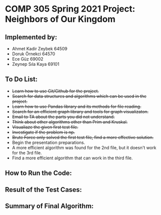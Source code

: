 # COMP 305 Spring 2021 Project: Neighbors of Our Kingdom


## Implemented by:
* Ahmet Kadir Zeybek 64509
* Doruk Örnekci      64570
* Ece Güz            69002
* Zeynep Sıla Kaya   69101

## To Do List:
* ~~Learn how to use Git/Github for the project.~~
* ~~Search for data structures and algorithms which can be used in the project.~~
* ~~Learn how to use Pandas library and its methods for file reading.~~
* ~~Search for an efficient graph library and tools for graph visualizaton.~~
* ~~Email to TA about the parts you did not understand.~~
* ~~Think about other algorithms other than Prim and Kruskal.~~
* ~~Visualiaze the given first test file.~~ 
* ~~Investigate if the problem is np.~~ 
* ~~Brute Force only solved the first test file, find a more effective solution.~~
* Begin the presentation preparations.
* A more efficient algorithm was found for the 2nd file, but it doesn't work for the 3rd file. 
* Find a more efficient algorithm that can work in the third file.
 
## How to Run the Code:


## Result of the Test Cases:


## Summary of Final Algorithm:

